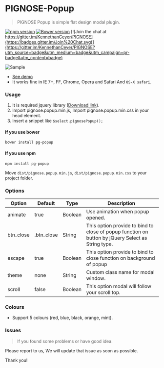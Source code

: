 # PIGNOSE-Popup

> PIGNOSE Popup is simple flat design modal plugin.

[![npm version](https://badge.fury.io/js/pg-popup.svg)](https://badge.fury.io/js/pg-popup) [![Bower version](https://badge.fury.io/bo/pg-popup.svg)](https://badge.fury.io/bo/pg-popup) [![Join the chat at https://gitter.im/KennethanCeyer/PIGNOSE](https://badges.gitter.im/Join%20Chat.svg)](https://gitter.im/KennethanCeyer/PIGNOSE?utm_source=badge&utm_medium=badge&utm_campaign=pr-badge&utm_content=badge)

![Sample](http://www.nhpcw.com/upload/2015-10-14%2B%25EC%2598%25A4%25EC%25A0%2584%2B5-14-35_101415051450.jpg)

* [See demo](http://www.pigno.se/barn/PIGNOSE-Popup/)
* It works fine in IE 7+, FF, Chrome, Opera and Safari And `OS-X safari`.

### Usage
1. It is required jquery library ([Download link](http://www.jquery.com/download/)).
2. Import pignose.popup.min.js, Import pignose.popup.min.css in your head element.
3. Insert a snippet like `$select.pignosePopup();`

#### If you use bower

 ```shell
bower install pg-popup
 ```

#### If you use npm

 ```shell
npm install pg-popup
 ```
 
Move `dist/pignose.popup.min.js`, `dist/pignose.popup.min.css` to your project folder.

### Options

| Option    | Default     | Type         | Description                                                                |
|-----------|-------------|--------------|----------------------------------------------------------------------------|
| animate   | true        | Boolean      | Use animation when popup opened.                                           |
| btn_close | .btn_close  | String       | This option provide to bind to close of popup function on button by jQuery Select as String type. |
| escape    | true        | Boolean      | This option provide to bind to close function on background of popup       |
| theme     | none        | String       | Custom class name for modal window.                                        |
| scroll    | false       | Boolean      | This option modal will follow your scroll top.                             |


### Colours

- Support 5 colours (red, blue, black, orange, mint).

### Issues

> If you found some problems or have good idea.

Please report to us, We will update that issue as soon as possible.

Thank you!
